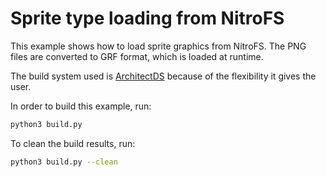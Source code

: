 # Sprite type loading from NitroFS

This example shows how to load sprite graphics from NitroFS. The PNG files are
converted to GRF format, which is loaded at runtime.

The build system used is [ArchitectDS](https://github.com/AntonioND/architectds)
because of the flexibility it gives the user.

In order to build this example, run:

```bash
python3 build.py
```

To clean the build results, run:

```bash
python3 build.py --clean
```
